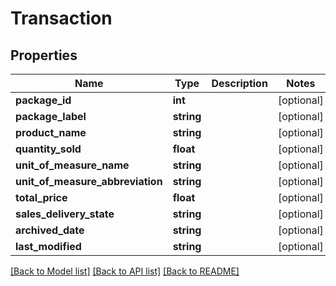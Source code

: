 # Transaction

## Properties
Name | Type | Description | Notes
------------ | ------------- | ------------- | -------------
**package_id** | **int** |  | [optional] 
**package_label** | **string** |  | [optional] 
**product_name** | **string** |  | [optional] 
**quantity_sold** | **float** |  | [optional] 
**unit_of_measure_name** | **string** |  | [optional] 
**unit_of_measure_abbreviation** | **string** |  | [optional] 
**total_price** | **float** |  | [optional] 
**sales_delivery_state** | **string** |  | [optional] 
**archived_date** | **string** |  | [optional] 
**last_modified** | **string** |  | [optional] 

[[Back to Model list]](../README.md#documentation-for-models) [[Back to API list]](../README.md#documentation-for-api-endpoints) [[Back to README]](../README.md)


